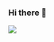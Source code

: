 ### Hi there 👋

<img src="https://capsule-render.vercel.app/api?type=wave&color= gradient&height=300&section=header&text=HELLO%20WORLD&fontSize=90" />
